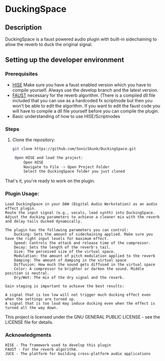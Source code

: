 # DuckingSpace

## Description
DuckingSpace is a faust powered audio plugin with built-in sidechaining to allow the reverb to duck the original signal.

## Setting up the developer environment

### Prerequisites
- [HISE](https://github.com/christophhart/HISE/tree/develop)
        Make sure you have a faust enabled version which you have to compile yourself. Always use the develop branch and the latest version.
- [FAUST](https://github.com/grame-cncm/faust)
        necessary for the reverb algorithm. (There is a compiled dll file included that you can use as a hardcoded fx scriptnode but then you won't be able to edit the algorithm.
        If you want to edit the faust code you will have to compile a dll file yourself before you can compile the plugin.
- Basic understanding of how to use HISE/Scriptnodes

### Steps
1. Clone the repository:
   ```sh
   git clone https://github.com/SonicSkunk/DuckingSpace.git

    Open HISE and load the project:
        Open HISE
        Navigate to File -> Open Project Folder
        Select the DuckingSpace folder you just cloned

That's it, you're ready to work on the plugin.



### Plugin Usage:

    Load DuckingSpace in your DAW (Digital Audio Workstation) as an audio effect plugin.    
    Route the input signal (e.g., vocals, lead synth) into DuckingSpace.
    Adjust the ducking parameters to achieve a cleaner mix with the reverb and delay tails ducked dynamically.
    
    The plugin has the following parameters you can control:
        Ducking: Sets the amount of sidechaining applied. Make sure you have the right input levels for maximum effect.
        Speed: Controls the attack and release time of the compressor.
        Decay: Sets the length of the reverb's tail.
        Size: The perceived size of the virtual space.
        Modulation: the amount of pitch modulation applied to the reverb
        Damping: The amount of damping in the virtual space
        Diffusion: How much the sound gets diffused in the virtual space
        Color: A compressor to brighter or darken the sound. Middle position is neutral.
        Dry/Wet: The mix of the dry signal and the reverb.

    Gain staging is important to achieve the best results:

    A signal that is too low will not trigger much ducking effect even when the settings are turned up.
    A signal that is too loud may induce ducking even when the effect is turned all the way down.



This project is licensed under the GNU GENERAL PUBLIC LICENSE - see the LICENSE file for details.

### Acknowledgments

    HISE - The framework used to develop this plugin
    FAUST - For the reverb algorithm.
    JUCE - The platform for building cross-platform audio applications
